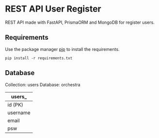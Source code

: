 # REST API User Register

REST API made with FastAPI, PrismaORM and MongoDB for register users.

## Requirements

Use the package manager [pip](https://pip.pypa.io/en/stable/) to install the requirements.

```
pip install -r requirements.txt
```
## Database

Collection: users
Database: orchestra

| users_   | 
|----------|
| id (PK)  |
| username |
| email    |
| psw      |
